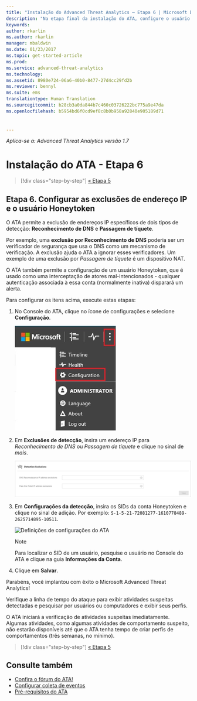 ```yaml
---
title: "Instalação do Advanced Threat Analytics – Etapa 6 | Microsoft Docs"
description: "Na etapa final da instalação do ATA, configure o usuário Honeytoken."
keywords: 
author: rkarlin
ms.author: rkarlin
manager: mbaldwin
ms.date: 01/23/2017
ms.topic: get-started-article
ms.prod: 
ms.service: advanced-threat-analytics
ms.technology: 
ms.assetid: 8980e724-06a6-40b0-8477-27d4cc29fd2b
ms.reviewer: bennyl
ms.suite: ems
translationtype: Human Translation
ms.sourcegitcommit: b28cb3a0da844b7c460c03726222bc775a9e47da
ms.openlocfilehash: b5954bd6f0cd9ef8c8b0b958a92840e905189d71


---
```


*Aplica-se a: Advanced Threat Analytics versão 1.7*



# <a name="install-ata---step-6"></a>Instalação do ATA - Etapa 6

>[!div class="step-by-step"]
[« Etapa 5](install-ata-step5.md)

## <a name="step-6-configure--ip-address-exclusions-and-honeytoken-user"></a>Etapa 6. Configurar as exclusões de endereço IP e o usuário Honeytoken
O ATA permite a exclusão de endereços IP específicos de dois tipos de detecção: **Reconhecimento de DNS** e **Passagem de tíquete**. 

Por exemplo, uma **exclusão por Reconhecimento de DNS** poderia ser um verificador de segurança que usa o DNS como um mecanismo de verificação. A exclusão ajuda o ATA a ignorar esses verificadores. Um exemplo de uma exclusão por *Passagem de tíquete* é um dispositivo NAT.    

O ATA também permite a configuração de um usuário Honeytoken, que é usado como uma interceptação de atores mal-intencionados - qualquer autenticação associada à essa conta (normalmente inativa) disparará um alerta.

Para configurar os itens acima, execute estas etapas:

1.  No Console do ATA, clique no ícone de configurações e selecione **Configuração**.

    ![Definições de configurações do ATA](media/ATA-config-icon.JPG)

2.  Em **Exclusões de detecção**, insira um endereço IP para *Reconhecimento de DNS* ou *Passagem de tíquete* e clique no sinal de *mais*.

    ![Guardar alterações](media/ATA-exclusions.png)

3.  Em **Configurações da detecção**, insira os SIDs da conta Honeytoken e clique no sinal de adição. Por exemplo: `S-1-5-21-72081277-1610778489-2625714895-10511`.

    ![Definições de configurações do ATA](media/ATA-honeytoken.png)

    > [!NOTE]
    > Para localizar o SID de um usuário, pesquise o usuário no Console do ATA e clique na guia **Informações da Conta**. 

4.  Clique em **Salvar**.


Parabéns, você implantou com êxito o Microsoft Advanced Threat Analytics!

Verifique a linha de tempo do ataque para exibir atividades suspeitas detectadas e pesquisar por usuários ou computadores e exibir seus perfis.

O ATA iniciará a verificação de atividades suspeitas imediatamente. Algumas atividades, como algumas atividades de comportamento suspeito, não estarão disponíveis até que o ATA tenha tempo de criar perfis de comportamentos (três semanas, no mínimo).


>[!div class="step-by-step"]
[« Etapa 5](install-ata-step5.md)


## <a name="see-also"></a>Consulte também

- [Confira o fórum do ATA!](https://social.technet.microsoft.com/Forums/security/home?forum=mata)
- [Configurar coleta de eventos](configure-event-collection.md)
- [Pré-requisitos do ATA](/advanced-threat-analytics/plan-design/ata-prerequisites)




<!--HONumber=Feb17_HO1-->


